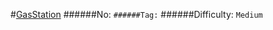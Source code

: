 #[GasStation](https://leetcode.com/problems/gas-station/)
######No: ``
######Tag: ``
######Difficulty: `Medium`
